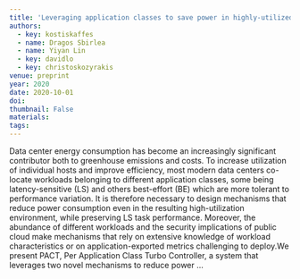 ```yaml
---
title: 'Leveraging application classes to save power in highly-utilized data centers'
authors:
  - key: kostiskaffes
  - name: Dragos Sbirlea
  - name: Yiyan Lin
  - key: davidlo
  - key: christoskozyrakis
venue: preprint
year: 2020
date: 2020-10-01
doi: 
thumbnail: False
materials:
tags:
---
```

Data center energy consumption has become an increasingly significant contributor both to greenhouse emissions and costs. To increase utilization of individual hosts and improve efficiency, most modern data centers co-locate workloads belonging to different application classes, some being latency-sensitive (LS) and others best-effort (BE) which are more tolerant to performance variation. It is therefore necessary to design mechanisms that reduce power consumption even in the resulting high-utilization environment, while preserving LS task performance. Moreover, the abundance of different workloads and the security implications of public cloud make mechanisms that rely on extensive knowledge of workload characteristics or on application-exported metrics challenging to deploy.We present PACT, Per Application Class Turbo Controller, a system that leverages two novel mechanisms to reduce power …
